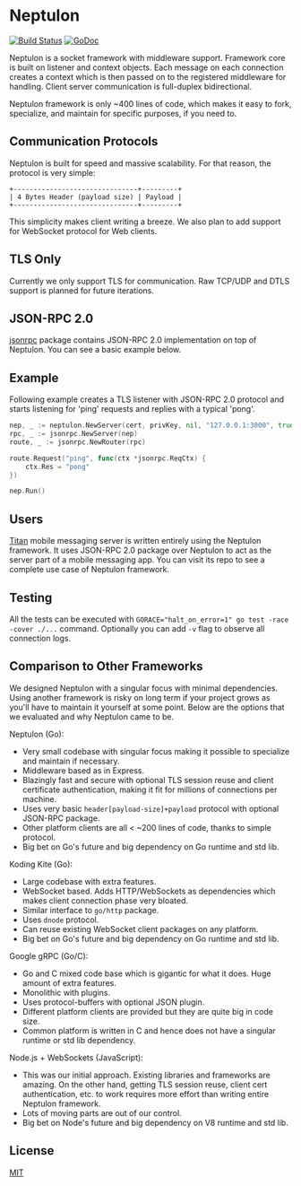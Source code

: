 # Neptulon

[![Build Status](https://travis-ci.org/neptulon/neptulon.svg?branch=master)](https://travis-ci.org/neptulon/neptulon)
[![GoDoc](https://godoc.org/github.com/neptulon/neptulon?status.svg)](https://godoc.org/github.com/neptulon/neptulon)

Neptulon is a socket framework with middleware support. Framework core is built on listener and context objects. Each message on each connection creates a context which is then passed on to the registered middleware for handling. Client server communication is full-duplex bidirectional.

Neptulon framework is only ~400 lines of code, which makes it easy to fork, specialize, and maintain for specific purposes, if you need to.

## Communication Protocols

Neptulon is built for speed and massive scalability. For that reason, the protocol is very simple:

```
+-------------------------------+---------+
| 4 Bytes Header (payload size) | Payload |
+-------------------------------+---------+
```

This simplicity makes client writing a breeze. We also plan to add support for WebSocket protocol for Web clients.

## TLS Only

Currently we only support TLS for communication. Raw TCP/UDP and DTLS support is planned for future iterations.

## JSON-RPC 2.0

[jsonrpc](https://github.com/neptulon/jsonrpc) package contains JSON-RPC 2.0 implementation on top of Neptulon. You can see a basic example below.

## Example

Following example creates a TLS listener with JSON-RPC 2.0 protocol and starts listening for 'ping' requests and replies with a typical 'pong'.

```go
nep, _ := neptulon.NewServer(cert, privKey, nil, "127.0.0.1:3000", true)
rpc, _ := jsonrpc.NewServer(nep)
route, _ := jsonrpc.NewRouter(rpc)

route.Request("ping", func(ctx *jsonrpc.ReqCtx) {
	ctx.Res = "pong"
})

nep.Run()
```

## Users

[Titan](https://github.com/nb-titan/titan) mobile messaging server is written entirely using the Neptulon framework. It uses JSON-RPC 2.0 package over Neptulon to act as the server part of a mobile messaging app. You can visit its repo to see a complete use case of Neptulon framework.

## Testing

All the tests can be executed with `GORACE="halt_on_error=1" go test -race -cover ./...` command. Optionally you can add `-v` flag to observe all connection logs.

## Comparison to Other Frameworks

We designed Neptulon with a singular focus with minimal dependencies. Using another framework is risky on long term if your project grows as you'll have to maintain it yourself at some point. Below are the options that we evaluated and why Neptulon came to be.

Neptulon (Go):
* Very small codebase with singular focus making it possible to specialize and maintain if necessary.
* Middleware based as in Express.
* Blazingly fast and secure with optional TLS session reuse and client certificate authentication, making it fit for millions of connections per machine.
* Uses very basic `header[payload-size]+payload` protocol with optional JSON-RPC package.
* Other platform clients are all < ~200 lines of code, thanks to simple protocol.
* Big bet on Go's future and big dependency on Go runtime and std lib.

Koding Kite (Go):
* Large codebase with extra features.
* WebSocket based. Adds HTTP/WebSockets as dependencies which makes client connection phase very bloated.
* Similar interface to `go/http` package.
* Uses `dnode` protocol.
* Can reuse existing WebSocket client packages on any platform.
* Big bet on Go's future and big dependency on Go runtime and std lib.

Google gRPC (Go/C):
* Go and C mixed code base which is gigantic for what it does. Huge amount of extra features.
* Monolithic with plugins.
* Uses protocol-buffers with optional JSON plugin.
* Different platform clients are provided but they are quite big in code size.
* Common platform is written in C and hence does not have a singular runtime or std lib dependency.

Node.js + WebSockets (JavaScript):
* This was our initial approach. Existing libraries and frameworks are amazing. On the other hand, getting TLS session reuse, client cert authentication, etc. to work requires more effort than writing entire Neptulon framework.
* Lots of moving parts are out of our control.
* Big bet on Node's future and big dependency on V8 runtime and std lib.

## License

[MIT](LICENSE)
